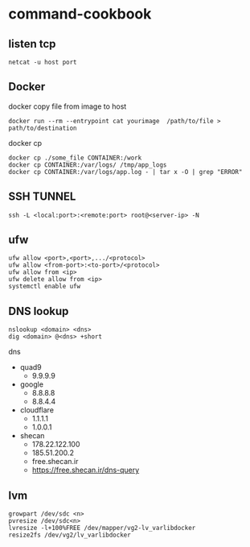 # command-cookbook
## listen tcp
        
    netcat -u host port
## Docker
docker copy file from image to host

    docker run --rm --entrypoint cat yourimage  /path/to/file > path/to/destination
docker cp

    docker cp ./some_file CONTAINER:/work
    docker cp CONTAINER:/var/logs/ /tmp/app_logs
    docker cp CONTAINER:/var/logs/app.log - | tar x -O | grep "ERROR"
## SSH TUNNEL
        
    ssh -L <local:port>:<remote:port> root@<server-ip> -N 
## ufw
    ufw allow <port>,<port>,.../<protocol>
    ufw allow <from-port>:<to-port>/<protocol>
    ufw allow from <ip>
    ufw delete allow from <ip>
    systemctl enable ufw
## DNS lookup
    nslookup <domain> <dns>
    dig <domain> @<dns> +short
dns 
- quad9 
    - 9.9.9.9
- google 
    - 8.8.8.8 
    - 8.8.4.4
- cloudflare 
    - 1.1.1.1 
    - 1.0.0.1
- shecan
    - 178.22.122.100
    - 185.51.200.2
    - free.shecan.ir
    - https://free.shecan.ir/dns-query
## lvm
    
    growpart /dev/sdc <n>
    pvresize /dev/sdc<n>
    lvresize -l+100%FREE /dev/mapper/vg2-lv_varlibdocker
    resize2fs /dev/vg2/lv_varlibdocker
